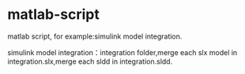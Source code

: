 # matlab-script
matlab script, for example:simulink model integration.

simulink model integration：integration folder,merge each slx model in integration.slx,merge each sldd in integration.sldd.
